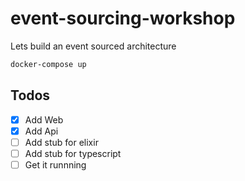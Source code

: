 # event-sourcing-workshop

Lets build an event sourced architecture

```bash
docker-compose up
```

## Todos

- [x] Add Web
- [x] Add Api
- [ ] Add stub for elixir
- [ ] Add stub for typescript
- [ ] Get it runnning
